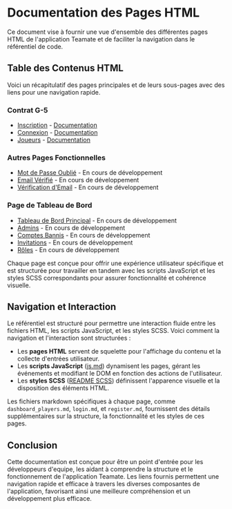 # Documentation des Pages HTML

Ce document vise à fournir une vue d'ensemble des différentes pages HTML de l'application Teamate et de faciliter la navigation dans le référentiel de code.

## Table des Contenus HTML

Voici un récapitulatif des pages principales et de leurs sous-pages avec des liens pour une navigation rapide.

### Contrat G-5
- [Inscription](register/register.html) - [Documentation](register/register.md)
- [Connexion](login/login.html) - [Documentation](login/login.md)
- [Joueurs](dashboard/players/dashboard_players.html) - [Documentation](dashboard/players/dashboard_players.md)

### Autres Pages Fonctionnelles

- [Mot de Passe Oublié](forgot_password/reinitialisation_mp.html) - En cours de développement
- [Email Vérifié](verified/verified.html) - En cours de développement
- [Vérification d'Email](verify_email/verify_email.html) - En cours de développement

### Page de Tableau de Bord
- [Tableau de Bord Principal](dashboard/dashboard.html) - En cours de développement
- [Admins](dashboard/admins/dashboard_admins.html) - En cours de développement
- [Comptes Bannis](dashboard/banned_accs/dashboard_banned.html) - En cours de développement
- [Invitations](dashboard/invitations/dashboard_invitations.html) - En cours de développement
- [Rôles](dashboard/roles/dashboard_roles.html) - En cours de développement


Chaque page est conçue pour offrir une expérience utilisateur spécifique et est structurée pour travailler en tandem avec les scripts JavaScript et les styles SCSS correspondants pour assurer fonctionnalité et cohérence visuelle.

## Navigation et Interaction

Le référentiel est structuré pour permettre une interaction fluide entre les fichiers HTML, les scripts JavaScript, et les styles SCSS. Voici comment la navigation et l'interaction sont structurées :

- Les **pages HTML** servent de squelette pour l'affichage du contenu et la collecte d'entrées utilisateur.
- Les **scripts JavaScript** ([js.md](../scripts/js/js.md)) dynamisent les pages, gérant les événements et modifiant le DOM en fonction des actions de l'utilisateur.
- Les **styles SCSS** ([README SCSS](../styles/README.md)) définissent l'apparence visuelle et la disposition des éléments HTML.

Les fichiers markdown spécifiques à chaque page, comme `dashboard_players.md`, `login.md`, et `register.md`, fournissent des détails supplémentaires sur la structure, la fonctionnalité et les styles de ces pages.

## Conclusion

Cette documentation est conçue pour être un point d'entrée pour les développeurs d'equipe, les aidant à comprendre la structure et le fonctionnement de l'application Teamate. Les liens fournis permettent une navigation rapide et efficace à travers les diverses composantes de l'application, favorisant ainsi une meilleure compréhension et un développement plus efficace.